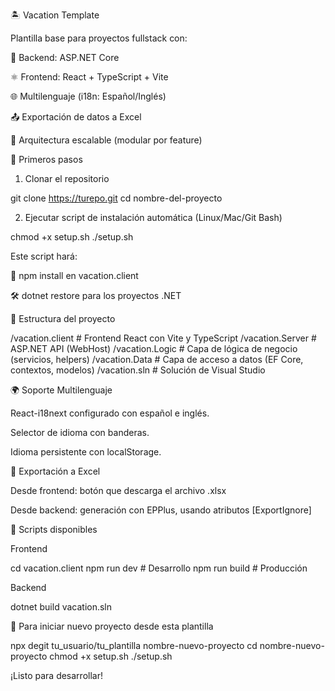 🏝️ Vacation Template

Plantilla base para proyectos fullstack con:

🔵 Backend: ASP.NET Core

⚛️ Frontend: React + TypeScript + Vite

🌐 Multilenguaje (i18n: Español/Inglés)

📤 Exportación de datos a Excel

🧩 Arquitectura escalable (modular por feature)

🚀 Primeros pasos

1. Clonar el repositorio

git clone https://turepo.git
cd nombre-del-proyecto

2. Ejecutar script de instalación automática (Linux/Mac/Git Bash)

chmod +x setup.sh
./setup.sh

Este script hará:

🧶 npm install en vacation.client

🛠️ dotnet restore para los proyectos .NET

📁 Estructura del proyecto

/vacation.client # Frontend React con Vite y TypeScript
/vacation.Server # ASP.NET API (WebHost)
/vacation.Logic # Capa de lógica de negocio (servicios, helpers)
/vacation.Data # Capa de acceso a datos (EF Core, contextos, modelos)
/vacation.sln # Solución de Visual Studio

🌍 Soporte Multilenguaje

React-i18next configurado con español e inglés.

Selector de idioma con banderas.

Idioma persistente con localStorage.

📁 Exportación a Excel

Desde frontend: botón que descarga el archivo .xlsx

Desde backend: generación con EPPlus, usando atributos [ExportIgnore]

🔧 Scripts disponibles

Frontend

cd vacation.client
npm run dev # Desarrollo
npm run build # Producción

Backend

dotnet build vacation.sln

🧪 Para iniciar nuevo proyecto desde esta plantilla

npx degit tu_usuario/tu_plantilla nombre-nuevo-proyecto
cd nombre-nuevo-proyecto
chmod +x setup.sh
./setup.sh

¡Listo para desarrollar!
